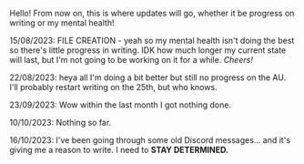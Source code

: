 Hello! From now on, this is where updates will go, whether it be progress on writing or my mental health!

15/08/2023: FILE CREATION - yeah so my mental health isn't doing the best so there's little progress in writing. IDK how much longer my current state will last, but I'm
not going to be working on it for a while. <i>Cheers!</i>

22/08/2023: heya all I'm doing a bit better but still no progress on the AU. I'll probably restart writing on the 25th, but who knows.

23/09/2023: Wow within the last month I got nothing done.

10/10/2023: Nothing so far.

16/10/2023: I've been going through some old Discord messages... and it's giving me a reason to write. I need to <b>STAY DETERMINED.</b>
